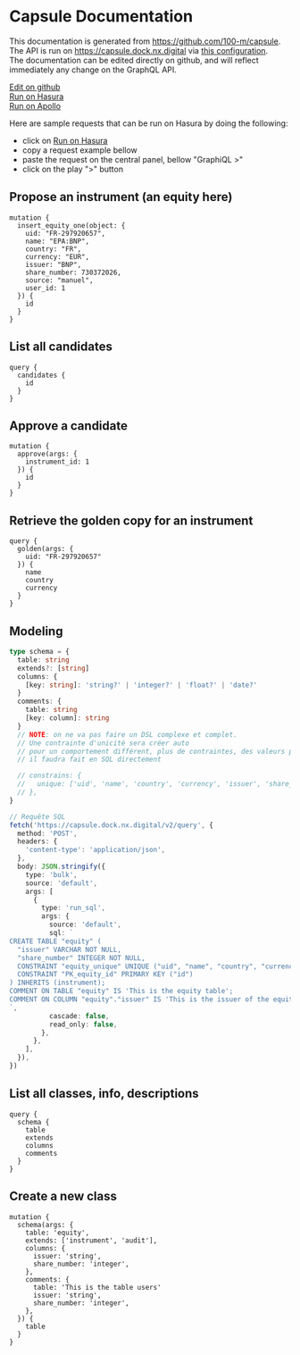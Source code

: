# Capsule Documentation

This documentation is generated from https://github.com/100-m/capsule.  
The API is run on https://capsule.dock.nx.digital via [this configuration](https://github.com/100-m/capsule/blob/main/docker-compose.yml).  
The documentation can be edited directly on github, and will reflect immediately any change on the GraphQL API.

[Edit on github](https://github.com/100-m/capsule/edit/main/README.md)  
[Run on Hasura](https://capsule.dock.nx.digital/console)  
[Run on Apollo](https://studio.apollographql.com/sandbox/explorer)  

Here are sample requests that can be run on Hasura by doing the following:
  - click on [Run on Hasura](https://capsule.dock.nx.digital/console)
  - copy a request example bellow
  - paste the request on the central panel, bellow "GraphiQL >"
  - click on the play ">" button

## Propose an instrument (an equity here)
```gql
mutation {
  insert_equity_one(object: {
    uid: "FR-297920657",
    name: "EPA:BNP",
    country: "FR",
    currency: "EUR",
    issuer: "BNP",
    share_number: 730372026,
    source: "manuel",
    user_id: 1
  }) {
    id
  }
}
```

## List all candidates
```gql
query {
  candidates {
    id
  }
}
```

## Approve a candidate
```gql
mutation {
  approve(args: {
    instrument_id: 1
  }) {
    id
  }
}
```

## Retrieve the golden copy for an instrument
```gql
query {
  golden(args: {
    uid: "FR-297920657"
  }) {
    name
    country
    currency
  }
}
```

## Modeling
```ts
type schema = {
  table: string
  extends?: [string]
  columns: {
    [key: string]: 'string?' | 'integer?' | 'float?' | 'date?'
  }
  comments: {
    table: string
    [key: column]: string
  }
  // NOTE: on ne va pas faire un DSL complexe et complet.
  // Une contrainte d'unicité sera créer auto
  // pour un comportement différent, plus de contraintes, des valeurs par default, etc..
  // il faudra fait en SQL directement

  // constrains: {
  //   unique: ['uid', 'name', 'country', 'currency', 'issuer', 'share_number']
  // },
}

// Requête SQL
fetch('https://capsule.dock.nx.digital/v2/query', {
  method: 'POST',
  headers: {
    'content-type': 'application/json',
  },
  body: JSON.stringify({
    type: 'bulk',
    source: 'default',
    args: [
      {
        type: 'run_sql',
        args: {
          source: 'default',
          sql: `
CREATE TABLE "equity" (
  "issuer" VARCHAR NOT NULL,
  "share_number" INTEGER NOT NULL,
  CONSTRAINT "equity_unique" UNIQUE ("uid", "name", "country", "currency", "issuer", "share_number"),
  CONSTRAINT "PK_equity_id" PRIMARY KEY ("id")
) INHERITS (instrument);
COMMENT ON TABLE "equity" IS 'This is the equity table';
COMMENT ON COLUMN "equity"."issuer" IS 'This is the issuer of the equity table';
`,
          cascade: false,
          read_only: false,
        },
      },
    ],
  }),
})
```

## List all classes, info, descriptions
```gql
query {
  schema {
    table
    extends
    columns
    comments
  }
}
```
## Create a new class
```gql
mutation {
  schema(args: {
    table: 'equity',
    extends: ['instrument', 'audit'],
    columns: {
      issuer: 'string',
      share_number: 'integer',
    },
    comments: {
      table: 'This is the table users'
      issuer: 'string',
      share_number: 'integer',
    },
  }) {
    table
  }
}
```
